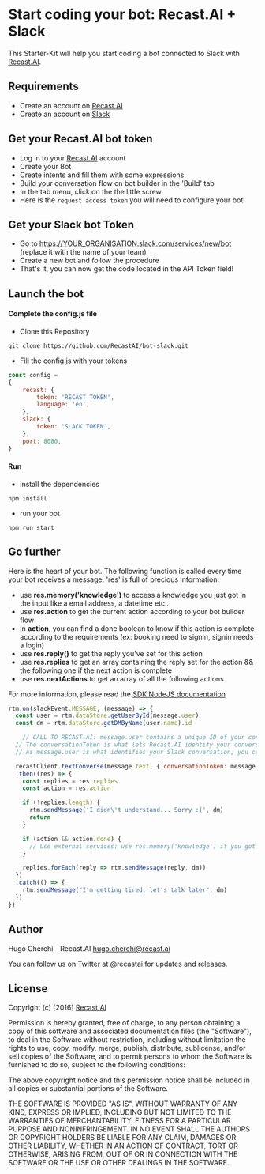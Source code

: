 # Start coding your bot: Recast.AI + Slack

This Starter-Kit will help you start coding a bot connected to Slack with [Recast.AI](https://recast.ai/).

## Requirements

* Create an account on [Recast.AI](https://recast.ai/)
* Create an account on [Slack](https://slack.com/)

## Get your Recast.AI bot token

* Log in to your [Recast.AI](https://recast.ai/) account
* Create your Bot
* Create intents and fill them with some expressions
* Build your conversation flow on bot builder in the 'Build' tab
* In the tab menu, click on the the little screw
* Here is the `request access token` you will need to configure your bot!

## Get your Slack bot Token

* Go to https://YOUR_ORGANISATION.slack.com/services/new/bot (replace it with the name of your team)
* Create a new bot and follow the procedure
* That's it, you can now get the code located in the API Token field!

## Launch the bot

#### Complete the config.js file

* Clone this Repository

```
git clone https://github.com/RecastAI/bot-slack.git
```

* Fill the config.js with your tokens

```javascript
const config =
{
	recast: {
		token: 'RECAST TOKEN',
		language: 'en',
	},
	slack: {
		token: 'SLACK TOKEN',
	},
	port: 8080,
}
```

#### Run

* install the dependencies

```
npm install
```

* run your bot

```
npm run start
```

## Go further

Here is the heart of your bot. The following function is called every time your bot receives a message.
'res' is full of precious information:

* use **res.memory('knowledge')** to access a knowledge you just got in the input like a email address, a datetime etc...
* use **res.action** to get the current action according to your bot builder flow
* in **action**, you can find a done boolean to know if this action is complete according to the requirements (ex: booking need to signin, signin needs a login)
* use **res.reply()** to get the reply you've set for this action
* use **res.replies** to get an array containing the reply set for the action && the following one if the next action is complete
* use **res.nextActions** to get an array of all the following actions

For more information, please read the [SDK NodeJS documentation](https://github.com/RecastAI/SDK-NodeJS)

```javascript
rtm.on(slackEvent.MESSAGE, (message) => {
  const user = rtm.dataStore.getUserById(message.user)
  const dm = rtm.dataStore.getDMByName(user.name).id

	// CALL TO RECAST.AI: message.user contains a unique ID of your conversation in Slack
  // The conversationToken is what lets Recast.AI identify your conversation.
  // As message.user is what identifies your Slack conversation, you can use it as conversationToken.

  recastClient.textConverse(message.text, { conversationToken: message.user })
  .then((res) => {
    const replies = res.replies
    const action = res.action

    if (!replies.length) {
      rtm.sendMessage('I didn\'t understand... Sorry :(', dm)
      return
    }

    if (action && action.done) {
      // Use external services: use res.memory('knowledge') if you got a knowledge from this action
    }

    replies.forEach(reply => rtm.sendMessage(reply, dm))
  })
  .catch(() => {
    rtm.sendMessage("I'm getting tired, let's talk later", dm)
  })
})
```

## Author

Hugo Cherchi - Recast.AI hugo.cherchi@recast.ai

You can follow us on Twitter at @recastai for updates and releases.

## License

Copyright (c) [2016] [Recast.AI](https://recast.ai/)

Permission is hereby granted, free of charge, to any person obtaining a copy of this software and associated documentation files (the "Software"), to deal in the Software without restriction, including without limitation the rights to use, copy, modify, merge, publish, distribute, sublicense, and/or sell copies of the Software, and to permit persons to whom the Software is furnished to do so, subject to the following conditions:

The above copyright notice and this permission notice shall be included in all copies or substantial portions of the Software.

THE SOFTWARE IS PROVIDED "AS IS", WITHOUT WARRANTY OF ANY KIND, EXPRESS OR IMPLIED, INCLUDING BUT NOT LIMITED TO THE WARRANTIES OF MERCHANTABILITY, FITNESS FOR A PARTICULAR PURPOSE AND NONINFRINGEMENT. IN NO EVENT SHALL THE AUTHORS OR COPYRIGHT HOLDERS BE LIABLE FOR ANY CLAIM, DAMAGES OR OTHER LIABILITY, WHETHER IN AN ACTION OF CONTRACT, TORT OR OTHERWISE, ARISING FROM, OUT OF OR IN CONNECTION WITH THE SOFTWARE OR THE USE OR OTHER DEALINGS IN THE SOFTWARE.
